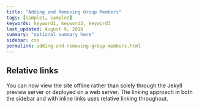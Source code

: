 ```yaml
---
title: "Adding and Removing Group Members"
tags: [sample1, sample2]
keywords: keyword1, keyword2, keyword3
last_updated: August 9, 2018
summary: "optional summary here"
sidebar: cxs
permalink: adding-and-removing-group-members.html
---
```

## Relative links

You can now view the site offline rather than solely through the Jekyll preview server or deployed on a web server. The linking approach in both the sidebar and with inline links uses relative linking throughout.